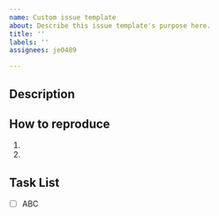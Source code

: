 ```yaml
---
name: Custom issue template
about: Describe this issue template's purpose here.
title: ''
labels: ''
assignees: je0489

---
```


## Description

## How to reproduce
1. 
2. 

## Task List
- [ ] ABC

